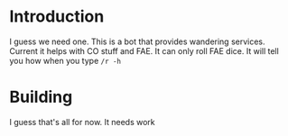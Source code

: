 # Introduction
I guess we need one. This is a bot that provides wandering services. Current it helps with CO stuff and FAE. 
It can only roll FAE dice. It will tell you how when you type
`/r -h`

# Building
I guess that's all for now. It needs work
